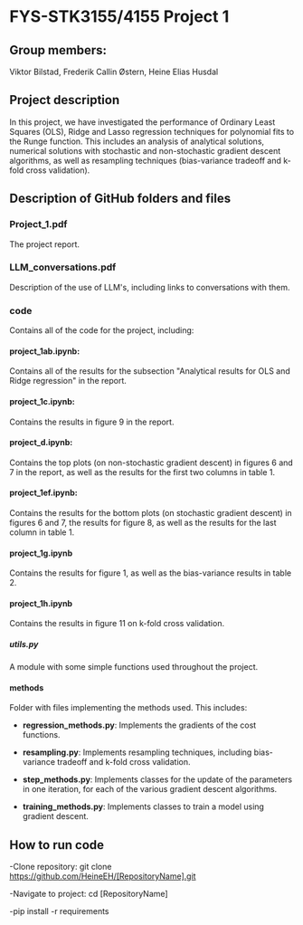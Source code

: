 # FYS-STK3155/4155 Project 1

## Group members: 

Viktor Bilstad, Frederik Callin Østern, Heine Elias Husdal

## Project description

In this project, we have investigated the performance of Ordinary Least Squares (OLS), Ridge and Lasso regression techniques for polynomial fits to the Runge function. This includes an analysis of analytical solutions, numerical solutions with stochastic and non-stochastic gradient descent algorithms, as well as resampling techniques (bias-variance tradeoff and k-fold cross validation). 

## Description of GitHub folders and files

### Project_1.pdf

The project report. 

### LLM_conversations.pdf

Description of the use of LLM's, including links to conversations with them. 

### code

Contains all of the code for the project, including: 

#### project_1ab.ipynb: 

Contains all of the results for the subsection "Analytical results for OLS and Ridge regression" in the report. 

#### project_1c.ipynb: 

Contains the results in figure 9 in the report. 

#### project_d.ipynb: 

Contains the top plots (on non-stochastic gradient descent) in figures 6 and 7 in the report, as well as the results for the first two columns in table 1. 

#### project_1ef.ipynb: 

Contains the results for the bottom plots (on stochastic gradient descent) in figures 6 and 7, the results for figure 8, as well as the results for the last column in table 1. 

#### project_1g.ipynb

Contains the results for figure 1, as well as the bias-variance results in table 2. 

#### project_1h.ipynb

Contains the results in figure 11 on k-fold cross validation. 

##### utils.py

A module with some simple functions used throughout the project. 

#### methods

Folder with files implementing the methods used. This includes: 

- **regression_methods.py**: Implements the gradients of the cost functions. 

- **resampling.py**: Implements resampling techniques, including bias-variance tradeoff and k-fold cross validation. 
- **step_methods.py**: Implements classes for the update of the parameters in one iteration, for each of the various gradient descent algorithms. 
- **training_methods.py**: Implements classes to train a model using gradient descent. 


## How to run code

-Clone repository: git clone https://github.com/HeineEH/[RepositoryName].git

-Navigate to project:
cd [RepositoryName]

-pip install -r requirements






